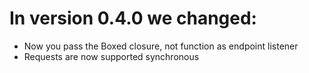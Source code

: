 # In version 0.4.0 we changed:

-   Now you pass the Boxed closure, not function as endpoint listener
-   Requests are now supported synchronous
